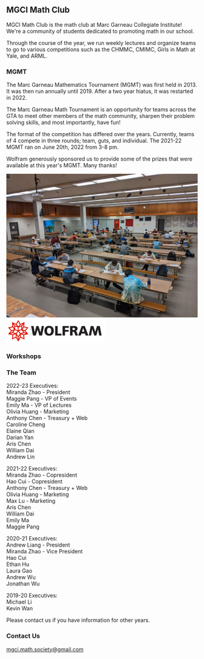 ## MGCI Math Club

MGCI Math Club is the math club at Marc Garneau Collegiate Institute! We're a community of students dedicated to promoting math in our school.  

Through the course of the year, we run weekly lectures and organize teams to go to various competitions such as the CHMMC, CMIMC, Girls in Math at Yale, and ARML. 

### MGMT

The Marc Garneau Mathematics Tournament (MGMT) was first held in 2013. It was then run annually until 2019.  After a two year hiatus, it was restarted in 2022. 

The Marc Garneau Math Tournament is an opportunity for teams across the GTA to meet other members of the math community, sharpen their problem solving skills, and most importantly, have fun!

The format of the competition has differed over the years. Currently, teams of 4 compete in three rounds; team, guts, and individual. The 2021-22 MGMT ran on June 20th, 2022 from 3-8 pm. 

Wolfram generously sponsored us to provide some of the prizes that were available at this year's MGMT. Many thanks!

![MGMT](mgmt.jpg)
![Wolfram](wolfram.png)

### Workshops

### The Team
2022-23 Executives:\
Miranda Zhao - President\
Maggie Pang - VP of Events\
Emily Ma - VP of Lectures\
Olivia Huang - Marketing\
Anthony Chen - Treasury + Web\
Caroline Cheng\
Elaine Qian\
Darian Yan\
Aris Chen\
William Dai\
Andrew Lin

2021-22 Executives:\
Miranda Zhao - Copresident\
Hao Cui - Copresident\
Anthony Chen - Treasury + Web\
Olivia Huang - Marketing\
Max Lu - Marketing\
Aris Chen\
William Dai\
Emily Ma\
Maggie Pang

2020-21 Executives:\
Andrew Liang - President\
Miranda Zhao - Vice President\
Hao Cui\
Ethan Hu\
Laura Gao\
Andrew Wu\
Jonathan Wu

2019-20 Executives: \
Michael Li \
Kevin Wan

Please contact us if you have information for other years.


### Contact Us
[mgci.math.society@gmail.com](mailto:mgci.math.society@gmail.com)
